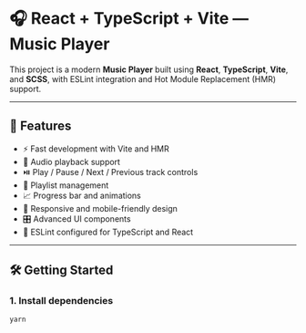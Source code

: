 # 🎧 React + TypeScript + Vite — Music Player

This project is a modern **Music Player** built using **React**, **TypeScript**, **Vite**, and **SCSS**, with ESLint integration and Hot Module Replacement (HMR) support.

---

## 🚀 Features

- ⚡️ Fast development with Vite and HMR
- 🎵 Audio playback support
- ⏯️ Play / Pause / Next / Previous track controls
- 📃 Playlist management
- 📈 Progress bar and animations
- 📱 Responsive and mobile-friendly design
- 🎛️ Advanced UI components
- 🎯 ESLint configured for TypeScript and React

---

## 🛠️ Getting Started

### 1. Install dependencies

```bash
yarn
```
